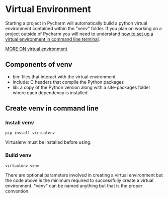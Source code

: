 # Virtual Environment

Starting a project in Pycharm will automatically build a python virtual environment contained within the "venv" folder.
If you plan on working on a project outside of Pycharm you will need to understand [how to set up a virtual environment
in command line terminal](
https://github.com/mvecchione145/python-quickstart/blob/main/virtual_env.md#create-venv-in-command-line
).

[MORE ON virtual environment](https://docs.python.org/3/tutorial/venv.html)

## Components of venv

- bin: files that interact with the virtual environment
- include: C headers that compile the Python packages
- lib: a copy of the Python version along with a site-packages folder where each dependency is installed

## Create venv in command line
### Install venv

```
pip install virtualenv
```

Virtualenv must be installed before using.

### Build venv

```
virtualenv venv
```

There are optional parameters involved in creating a virtual environment but the code above is the minimum required to
successfully create a virtual environment. "venv" can be named anything but that is the proper convention.
